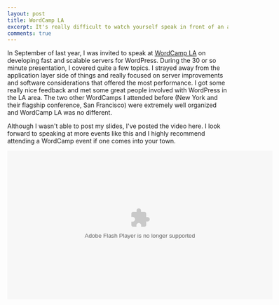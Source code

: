 ```yaml
---
layout: post
title: WordCamp LA
excerpt: It's really difficult to watch yourself speak in front of an audience. Yes, I really look and talk just like that.
comments: true
---
```


In September of last year, I was invited to speak at <a href="http://2010.wordcamp.la/" target="_new" rel="external">WordCamp LA</a> on developing fast and scalable servers for WordPress. During the 30 or so minute presentation, I covered quite a few topics. I strayed away from the application layer side of things and really focused on server improvements and software considerations that offered the most performance. I got some really nice feedback and met some great people involved with WordPress in the LA area. The two other WordCamps I attended before (New York and their flagship conference, San Francisco) were extremely well organized and WordCamp LA was no different.

Although I wasn't able to post my slides, I've posted the video here. I look forward to speaking at more events like this and I highly recommend attending a WordCamp event if one comes into your town.

<center><embed type="application/x-shockwave-flash" src="http://s0.videopress.com/player.swf?v=1.02" width="605" height="340" wmode="transparent" seamlesstabbing="true" allowfullscreen="true" allowscriptaccess="always" overstretch="true" flashvars="guid=lIU6iZt4"></embed></center><br>